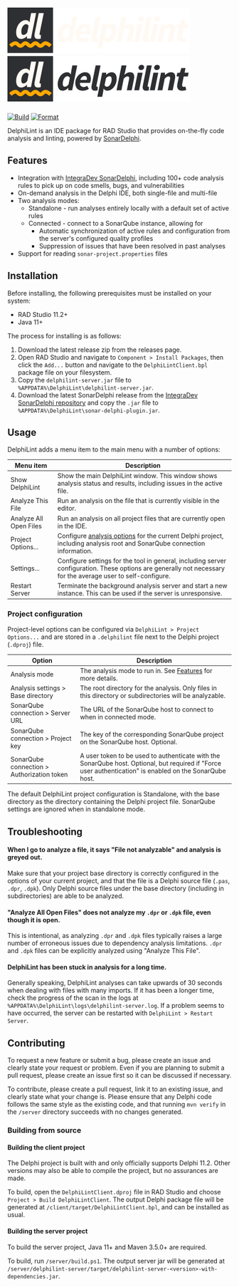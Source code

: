 # ![DelphiLint](docs/images/delphilint-title-dark.png#gh-dark-mode-only)![DelphiLint](docs/images/delphilint-title-light.png#gh-light-mode-only)

[![Build](https://github.com/Integrated-Application-Development/delphilint/actions/workflows/build.yml/badge.svg)](https://github.com/Integrated-Application-Development/delphilint/actions/workflows/build.yml) [![Format](https://github.com/Integrated-Application-Development/delphilint/actions/workflows/format.yml/badge.svg)](https://github.com/Integrated-Application-Development/delphilint/actions/workflows/format.yml)

DelphiLint is an IDE package for RAD Studio that provides on-the-fly code analysis and linting, powered by
[SonarDelphi](https://github.com/Integrated-Application-Development/sonar-delphi).

## Features

* Integration with [IntegraDev SonarDelphi](https://github.com/Integrated-Application-Development/sonar-delphi),
  including 100+ code analysis rules to pick up on code smells, bugs, and vulnerabilities
* On-demand analysis in the Delphi IDE, both single-file and multi-file
* Two analysis modes:
   * Standalone - run analyses entirely locally with a default set of active rules
   * Connected - connect to a SonarQube instance, allowing for
      * Automatic synchronization of active rules and configuration from the server's configured quality profiles
      * Suppression of issues that have been resolved in past analyses
* Support for reading `sonar-project.properties` files

## Installation

Before installing, the following prerequisites must be installed on your system:

* RAD Studio 11.2+
* Java 11+

The process for installing is as follows:

1. Download the latest release zip from the releases page.
2. Open RAD Studio and navigate to `Component > Install Packages`, then click the `Add...` button and navigate to
   the `DelphiLintClient.bpl` package file on your filesystem.
3. Copy the `delphilint-server.jar` file to `%APPDATA%\DelphiLint\delphilint-server.jar`.
4. Download the latest SonarDelphi release from the [IntegraDev SonarDelphi repository](https://github.com/Integrated-Application-Development/sonar-delphi)
   and copy the `.jar` file to `%APPDATA%\DelphiLint\sonar-delphi-plugin.jar`.

## Usage

DelphiLint adds a menu item to the main menu with a number of options:

| Menu item              | Description                                                                                                                                                   |
|------------------------|---------------------------------------------------------------------------------------------------------------------------------------------------------------|
| Show DelphiLint        | Show the main DelphiLint window. This window shows analysis status and results, including issues in the active file.                                          |
| Analyze This File      | Run an analysis on the file that is currently visible in the editor.                                                                                          |
| Analyze All Open Files | Run an analysis on all project files that are currently open in the IDE.                                                                                      |
| Project Options...     | Configure [analysis options](#project-configuration) for the current Delphi project, including analysis root and SonarQube connection information.            |
| Settings...            | Configure settings for the tool in general, including server configuration. These options are generally not necessary for the average user to self-configure. |
| Restart Server         | Terminate the background analysis server and start a new instance. This can be used if the server is unresponsive.                                            |

### Project configuration

Project-level options can be configured via `DelphiLint > Project Options...` and are stored in a `.delphilint` file
next to the Delphi project (`.dproj`) file.

| Option                                     | Description                                                                                                                                              |
|--------------------------------------------|----------------------------------------------------------------------------------------------------------------------------------------------------------|
| Analysis mode                              | The analysis mode to run in. See [Features](#features) for more details.                                                                                 |
| Analysis settings > Base directory         | The root directory for the analysis. Only files in this directory or subdirectories will be analyzable.                                                  |
| SonarQube connection > Server URL          | The URL of the SonarQube host to connect to when in connected mode.                                                                                      |
| SonarQube connection > Project key         | The key of the corresponding SonarQube project on the SonarQube host. Optional.                                                                          |
| SonarQube connection > Authorization token | A user token to be used to authenticate with the SonarQube host. Optional, but required if "Force user authentication" is enabled on the SonarQube host. |

The default DelphiLint project configuration is Standalone, with the base directory as the directory containing the
Delphi project file. SonarQube settings are ignored when in standalone mode.

## Troubleshooting

#### When I go to analyze a file, it says "File not analyzable" and analysis is greyed out.

Make sure that your project base directory is correctly configured in the options of your current project, and that
the file is a Delphi source file (`.pas`, `.dpr`, `.dpk`).
Only Delphi source files under the base directory (including in subdirectories) are able to be analyzed.

#### "Analyze All Open Files" does not analyze my `.dpr` or `.dpk` file, even though it is open.

This is intentional, as analyzing `.dpr` and `.dpk` files typically raises a large number of erroneous issues due to
dependency analysis limitations. `.dpr` and `.dpk` files can be explicitly analyzed using "Analyze This File".

#### DelphiLint has been stuck in analysis for a long time.

Generally speaking, DelphiLint analyses can take upwards of 30 seconds when dealing with files with many imports. If it
has been a longer time, check the progress of the scan in the logs at
`%APPDATA%\DelphiLint\logs\delphilint-server.log`. If a problem seems to have occurred, the server can be restarted
with `DelphiLint > Restart Server`.

## Contributing

To request a new feature or submit a bug, please create an issue and clearly state your request or problem. Even if
you are planning to submit a pull request, please create an issue first so it can be discussed if necessary.

To contribute, please create a pull request, link it to an existing issue, and clearly state what your change is.
Please ensure that any Delphi code follows the same style as the existing code, and that running `mvn verify` in
the `/server` directory succeeds with no changes generated.

### Building from source

#### Building the client project

The Delphi project is built with and only officially supports Delphi 11.2. Other versions may also be able to compile
the project, but no assurances are made.

To build, open the `DelphiLintClient.dproj` file in RAD Studio and choose `Project > Build DelphiLintClient`. The
output Delphi package file will be generated at `/client/target/DelphiLintClient.bpl`, and can be installed as usual.

#### Building the server project

To build the server project, Java 11+ and Maven 3.5.0+ are required.

To build, run `/server/build.ps1`. The output server jar will be generated at
`/server/delphilint-server/target/delphilint-server-<version>-with-dependencies.jar`.
